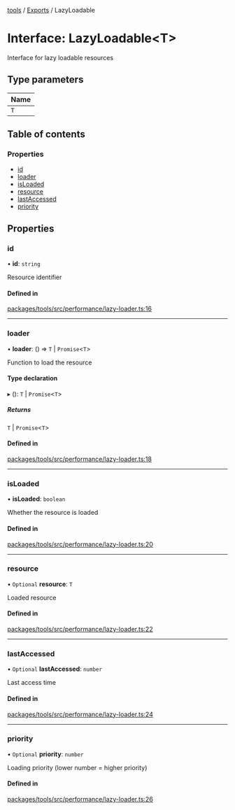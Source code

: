 <!-- 
 ⚠️  AUTO-GENERATED FILE - DO NOT EDIT MANUALLY
 This file is automatically generated by scripts/docs-generator.js
 To make changes, edit the source TypeScript files or update the generator script
-->

[tools](../../) / [Exports](../modules) / LazyLoadable

# Interface: LazyLoadable\<T\>

Interface for lazy loadable resources

## Type parameters

| Name |
| :------ |
| `T` |

## Table of contents

### Properties

- [id](LazyLoadable#id)
- [loader](LazyLoadable#loader)
- [isLoaded](LazyLoadable#isloaded)
- [resource](LazyLoadable#resource)
- [lastAccessed](LazyLoadable#lastaccessed)
- [priority](LazyLoadable#priority)

## Properties

### id

• **id**: `string`

Resource identifier

#### Defined in

[packages/tools/src/performance/lazy-loader.ts:16](https://github.com/woojubb/robota/blob/b8c05a1e0e0191a7c7da275868f2aa9a78af55c1/packages/tools/src/performance/lazy-loader.ts#L16)

___

### loader

• **loader**: () => `T` \| `Promise`\<`T`\>

Function to load the resource

#### Type declaration

▸ (): `T` \| `Promise`\<`T`\>

##### Returns

`T` \| `Promise`\<`T`\>

#### Defined in

[packages/tools/src/performance/lazy-loader.ts:18](https://github.com/woojubb/robota/blob/b8c05a1e0e0191a7c7da275868f2aa9a78af55c1/packages/tools/src/performance/lazy-loader.ts#L18)

___

### isLoaded

• **isLoaded**: `boolean`

Whether the resource is loaded

#### Defined in

[packages/tools/src/performance/lazy-loader.ts:20](https://github.com/woojubb/robota/blob/b8c05a1e0e0191a7c7da275868f2aa9a78af55c1/packages/tools/src/performance/lazy-loader.ts#L20)

___

### resource

• `Optional` **resource**: `T`

Loaded resource

#### Defined in

[packages/tools/src/performance/lazy-loader.ts:22](https://github.com/woojubb/robota/blob/b8c05a1e0e0191a7c7da275868f2aa9a78af55c1/packages/tools/src/performance/lazy-loader.ts#L22)

___

### lastAccessed

• `Optional` **lastAccessed**: `number`

Last access time

#### Defined in

[packages/tools/src/performance/lazy-loader.ts:24](https://github.com/woojubb/robota/blob/b8c05a1e0e0191a7c7da275868f2aa9a78af55c1/packages/tools/src/performance/lazy-loader.ts#L24)

___

### priority

• `Optional` **priority**: `number`

Loading priority (lower number = higher priority)

#### Defined in

[packages/tools/src/performance/lazy-loader.ts:26](https://github.com/woojubb/robota/blob/b8c05a1e0e0191a7c7da275868f2aa9a78af55c1/packages/tools/src/performance/lazy-loader.ts#L26)

